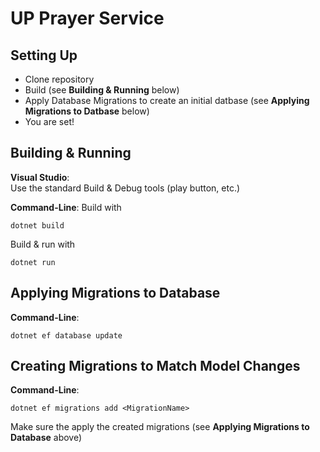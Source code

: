 UP Prayer Service
=================

Setting Up
----------

 - Clone repository
 - Build (see **Building & Running** below)
 - Apply Database Migrations to create an initial datbase (see **Applying Migrations to Datbase** below)
 - You are set!

Building & Running
------------------

**Visual Studio**:  
Use the standard Build & Debug tools (play button, etc.)

**Command-Line**:
Build with
```
dotnet build
```
  
Build & run with
```
dotnet run
```

Applying Migrations to Database
-------------------------------

**Command-Line**:
```
dotnet ef database update
```

Creating Migrations to Match Model Changes
------------------------------------------

**Command-Line**:
```
dotnet ef migrations add <MigrationName>
```

Make sure the apply the created migrations (see **Applying Migrations to Database** above)